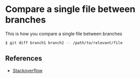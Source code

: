# Compare a single file between branches

This is how you compare a single file between branches

```bash
$ git diff branch1 branch2 -- /path/to/relevant/file
```

## References

- [Stackoverflow](https://stackoverflow.com/questions/4099742/how-to-compare-files-from-two-different-branches)
